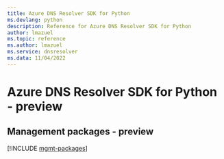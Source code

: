 ```yaml
---
title: Azure DNS Resolver SDK for Python
ms.devlang: python
description: Reference for Azure DNS Resolver SDK for Python
author: lmazuel
ms.topic: reference
ms.author: lmazuel
ms.service: dnsresolver
ms.data: 11/04/2022
---
```

# Azure DNS Resolver SDK for Python - preview

## Management packages - preview
[!INCLUDE [mgmt-packages](dns-resolver-mgmt-index.md)]